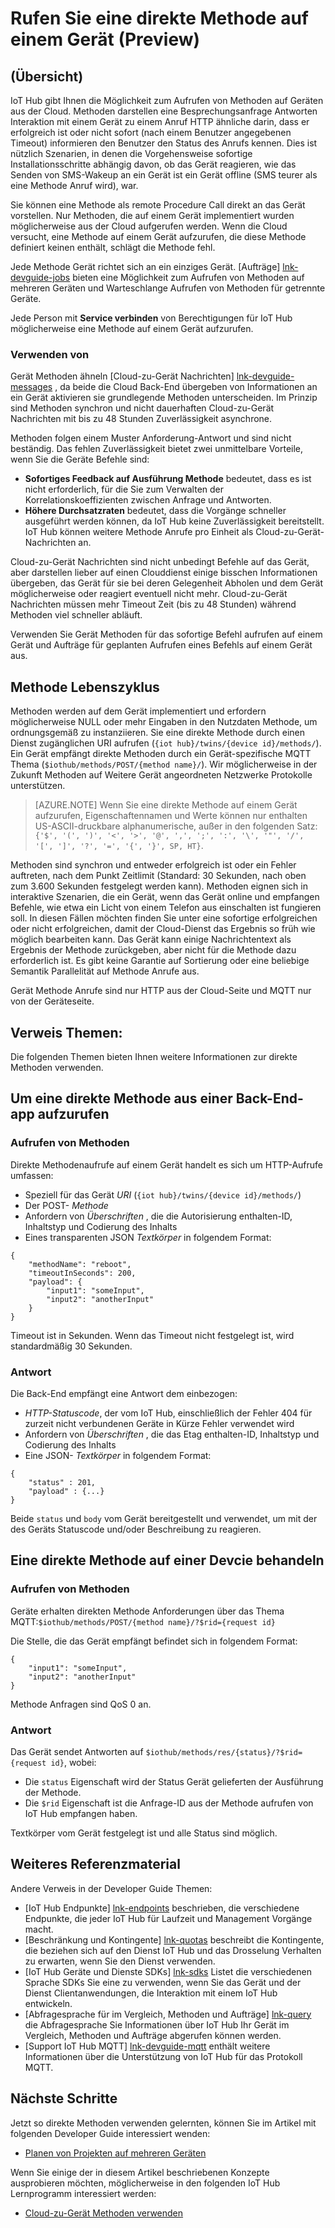 <properties
 pageTitle="Leitfaden für Entwickler – direkten Methoden | Microsoft Azure"
 description="Azure IoT Hub Entwicklertools Leitfaden – verwenden direkte Methoden zum Aufrufen von Code auf Ihren Geräten"
 services="iot-hub"
 documentationCenter=".net"
 authors="nberdy"
 manager="timlt"
 editor=""/>

<tags
 ms.service="iot-hub"
 ms.devlang="multiple"
 ms.topic="article"
 ms.tgt_pltfrm="na"
 ms.workload="na"
 ms.date="09/30/2016" 
 ms.author="nberdy"/>

# <a name="invoke-a-direct-method-on-a-device-preview"></a>Rufen Sie eine direkte Methode auf einem Gerät (Preview)

## <a name="overview"></a>(Übersicht)

IoT Hub gibt Ihnen die Möglichkeit zum Aufrufen von Methoden auf Geräten aus der Cloud. Methoden darstellen eine Besprechungsanfrage Antworten Interaktion mit einem Gerät zu einem Anruf HTTP ähnliche darin, dass er erfolgreich ist oder nicht sofort (nach einem Benutzer angegebenen Timeout) informieren den Benutzer den Status des Anrufs kennen. Dies ist nützlich Szenarien, in denen die Vorgehensweise sofortige Installationsschritte abhängig davon, ob das Gerät reagieren, wie das Senden von SMS-Wakeup an ein Gerät ist ein Gerät offline (SMS teurer als eine Methode Anruf wird), war.

Sie können eine Methode als remote Procedure Call direkt an das Gerät vorstellen. Nur Methoden, die auf einem Gerät implementiert wurden möglicherweise aus der Cloud aufgerufen werden. Wenn die Cloud versucht, eine Methode auf einem Gerät aufzurufen, die diese Methode definiert keinen enthält, schlägt die Methode fehl.

Jede Methode Gerät richtet sich an ein einziges Gerät. [Aufträge] [ lnk-devguide-jobs] bieten eine Möglichkeit zum Aufrufen von Methoden auf mehreren Geräten und Warteschlange Aufrufen von Methoden für getrennte Geräte.

Jede Person mit **Service verbinden** von Berechtigungen für IoT Hub möglicherweise eine Methode auf einem Gerät aufzurufen.

### <a name="when-to-use"></a>Verwenden von

Gerät Methoden ähneln [Cloud-zu-Gerät Nachrichten] [ lnk-devguide-messages] , da beide die Cloud Back-End übergeben von Informationen an ein Gerät aktivieren sie grundlegende Methoden unterscheiden. Im Prinzip sind Methoden synchron und nicht dauerhaften Cloud-zu-Gerät Nachrichten mit bis zu 48 Stunden Zuverlässigkeit asynchrone.

Methoden folgen einem Muster Anforderung-Antwort und sind nicht beständig. Das fehlen Zuverlässigkeit bietet zwei unmittelbare Vorteile, wenn Sie die Geräte Befehle sind:

- **Sofortiges Feedback auf Ausführung Methode** bedeutet, dass es ist nicht erforderlich, für die Sie zum Verwalten der Korrelationskoeffizienten zwischen Anfrage und Antworten.
- **Höhere Durchsatzraten** bedeutet, dass die Vorgänge schneller ausgeführt werden können, da IoT Hub keine Zuverlässigkeit bereitstellt. IoT Hub können weitere Methode Anrufe pro Einheit als Cloud-zu-Gerät-Nachrichten an.

Cloud-zu-Gerät Nachrichten sind nicht unbedingt Befehle auf das Gerät, aber darstellen lieber auf einen Clouddienst einige bisschen Informationen übergeben, das Gerät für sie bei deren Gelegenheit Abholen und dem Gerät möglicherweise oder reagiert eventuell nicht mehr. Cloud-zu-Gerät Nachrichten müssen mehr Timeout Zeit (bis zu 48 Stunden) während Methoden viel schneller abläuft.

Verwenden Sie Gerät Methoden für das sofortige Befehl aufrufen auf einem Gerät und Aufträge für geplanten Aufrufen eines Befehls auf einem Gerät aus.

## <a name="method-lifecycle"></a>Methode Lebenszyklus

Methoden werden auf dem Gerät implementiert und erfordern möglicherweise NULL oder mehr Eingaben in den Nutzdaten Methode, um ordnungsgemäß zu instanziieren. Sie eine direkte Methode durch einen Dienst zugänglichen URI aufrufen (`{iot hub}/twins/{device id}/methods/`). Ein Gerät empfängt direkte Methoden durch ein Gerät-spezifische MQTT Thema (`$iothub/methods/POST/{method name}/`). Wir möglicherweise in der Zukunft Methoden auf Weitere Gerät angeordneten Netzwerke Protokolle unterstützen.

> [AZURE.NOTE] Wenn Sie eine direkte Methode auf einem Gerät aufzurufen, Eigenschaftennamen und Werte können nur enthalten US-ASCII-druckbare alphanumerische, außer in den folgenden Satz: ``{'$', '(', ')', '<', '>', '@', ',', ';', ':', '\', '"', '/', '[', ']', '?', '=', '{', '}', SP, HT}``.

Methoden sind synchron und entweder erfolgreich ist oder ein Fehler auftreten, nach dem Punkt Zeitlimit (Standard: 30 Sekunden, nach oben zum 3.600 Sekunden festgelegt werden kann). Methoden eignen sich in interaktive Szenarien, die ein Gerät, wenn das Gerät online und empfangen Befehle, wie etwa ein Licht von einem Telefon aus einschalten ist fungieren soll. In diesen Fällen möchten finden Sie unter eine sofortige erfolgreichen oder nicht erfolgreichen, damit der Cloud-Dienst das Ergebnis so früh wie möglich bearbeiten kann. Das Gerät kann einige Nachrichtentext als Ergebnis der Methode zurückgeben, aber nicht für die Methode dazu erforderlich ist. Es gibt keine Garantie auf Sortierung oder eine beliebige Semantik Parallelität auf Methode Anrufe aus.

Gerät Methode Anrufe sind nur HTTP aus der Cloud-Seite und MQTT nur von der Geräteseite.

## <a name="reference-topics"></a>Verweis Themen:

Die folgenden Themen bieten Ihnen weitere Informationen zur direkte Methoden verwenden.

## <a name="invoke-a-direct-method-from-a-back-end-app"></a>Um eine direkte Methode aus einer Back-End-app aufzurufen

### <a name="method-invocation"></a>Aufrufen von Methoden

Direkte Methodenaufrufe auf einem Gerät handelt es sich um HTTP-Aufrufe umfassen:

- Speziell für das Gerät *URI* (`{iot hub}/twins/{device id}/methods/`)
- Der POST- *Methode*
- Anfordern von *Überschriften* , die die Autorisierung enthalten-ID, Inhaltstyp und Codierung des Inhalts
- Eines transparenten JSON *Textkörper* in folgendem Format:

```
{
    "methodName": "reboot",
    "timeoutInSeconds": 200,
    "payload": {
        "input1": "someInput",
        "input2": "anotherInput"
    }
}
```

  Timeout ist in Sekunden. Wenn das Timeout nicht festgelegt ist, wird standardmäßig 30 Sekunden.
  
### <a name="response"></a>Antwort

Die Back-End empfängt eine Antwort dem einbezogen:

- *HTTP-Statuscode*, der vom IoT Hub, einschließlich der Fehler 404 für zurzeit nicht verbundenen Geräte in Kürze Fehler verwendet wird
- Anfordern von *Überschriften* , die das Etag enthalten-ID, Inhaltstyp und Codierung des Inhalts
- Eine JSON- *Textkörper* in folgendem Format:

```
{
    "status" : 201,
    "payload" : {...}
}
```
  
   Beide `status` und `body` vom Gerät bereitgestellt und verwendet, um mit der des Geräts Statuscode und/oder Beschreibung zu reagieren.

## <a name="handle-a-direct-method-on-a-devcie"></a>Eine direkte Methode auf einer Devcie behandeln

### <a name="method-invocation"></a>Aufrufen von Methoden

Geräte erhalten direkten Methode Anforderungen über das Thema MQTT:`$iothub/methods/POST/{method name}/?$rid={request id}`

Die Stelle, die das Gerät empfängt befindet sich in folgendem Format:

```
{
    "input1": "someInput",
    "input2": "anotherInput"
}
```

Methode Anfragen sind QoS 0 an.

### <a name="response"></a>Antwort

Das Gerät sendet Antworten auf `$iothub/methods/res/{status}/?$rid={request id}`, wobei:

 - Die `status` Eigenschaft wird der Status Gerät gelieferten der Ausführung der Methode.
 - Die `$rid` Eigenschaft ist die Anfrage-ID aus der Methode aufrufen von IoT Hub empfangen haben.

Textkörper vom Gerät festgelegt ist und alle Status sind möglich.

## <a name="additional-reference-material"></a>Weiteres Referenzmaterial

Andere Verweis in der Developer Guide Themen:

- [IoT Hub Endpunkte] [ lnk-endpoints] beschrieben, die verschiedene Endpunkte, die jeder IoT Hub für Laufzeit und Management Vorgänge macht.
- [Beschränkung und Kontingente] [ lnk-quotas] beschreibt die Kontingente, die beziehen sich auf den Dienst IoT Hub und das Drosselung Verhalten zu erwarten, wenn Sie den Dienst verwenden.
- [IoT Hub Geräte und Dienste SDKs] [ lnk-sdks] Listet die verschiedenen Sprache SDKs Sie eine zu verwenden, wenn Sie das Gerät und der Dienst Clientanwendungen, die Interaktion mit einem IoT Hub entwickeln.
- [Abfragesprache für im Vergleich, Methoden und Aufträge] [ lnk-query] die Abfragesprache Sie Informationen über IoT Hub Ihr Gerät im Vergleich, Methoden und Aufträge abgerufen können werden.
- [Support IoT Hub MQTT] [ lnk-devguide-mqtt] enthält weitere Informationen über die Unterstützung von IoT Hub für das Protokoll MQTT.

## <a name="next-steps"></a>Nächste Schritte

Jetzt so direkte Methoden verwenden gelernten, können Sie im Artikel mit folgenden Developer Guide interessiert wenden:

- [Planen von Projekten auf mehreren Geräten][lnk-devguide-jobs]

Wenn Sie einige der in diesem Artikel beschriebenen Konzepte ausprobieren möchten, möglicherweise in den folgenden IoT Hub Lernprogramm interessiert werden:

- [Cloud-zu-Gerät Methoden verwenden][lnk-methods-tutorial]

<!-- links and images -->

[lnk-endpoints]: iot-hub-devguide-endpoints.md
[lnk-quotas]: iot-hub-devguide-quotas-throttling.md
[lnk-sdks]: iot-hub-devguide-sdks.md
[lnk-query]: iot-hub-devguide-query-language.md
[lnk-devguide-mqtt]: iot-hub-mqtt-support.md

[lnk-devguide-jobs]: iot-hub-devguide-jobs.md
[lnk-methods-tutorial]: iot-hub-c2d-methods.md
[lnk-devguide-messages]: iot-hub-devguide-messaging.md
